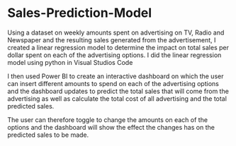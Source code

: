# Sales-Prediction-Model
Using a dataset on weekly amounts spent on advertising on TV, Radio and Newspaper and the resulting sales generated from the advertisement, I created a linear regression model to determine the impact on total sales per dollar spent on each of the advertising options.
I did the linear regression model using python in Visual Studios Code

I then used Power BI to create an interactive dashboard on which the user can insert different amounts to spend on each of the advertising options and the dashboard updates to predict the total sales that will come from the advertising as well as calculate the total cost of all advertising and the total predicted sales.

The user can therefore toggle to change the amounts on each of the options and the dashboard will show the effect the changes has on the predicted sales to be made.
